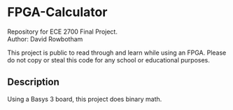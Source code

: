 # FPGA-Calculator
Repository for ECE 2700 Final Project. <br />
Author: David Rowbotham

This project is public to read through and learn while using an FPGA. Please do not copy or steal this code for any school or educational purposes.

## Description
Using a Basys 3 board, this project does binary math.